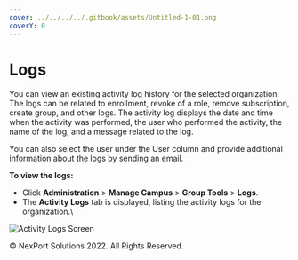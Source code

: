 ```yaml
---
cover: ../../../../.gitbook/assets/Untitled-1-01.png
coverY: 0
---
```


# Logs

You can view an existing activity log history for the selected organization. The logs can be related to enrollment, revoke of a role, remove subscription, create group, and other logs. The activity log displays the date and time when the activity was performed, the user who performed the activity, the name of the log, and a message related to the log.

You can also select the user under the User column and provide additional information about the logs by sending an email.

&#x20;

**To view the logs:**

* Click **Administration** > **Manage Campus** > **Group Tools** > **Logs**.
* The **Activity Logs** tab is displayed, listing the activity logs for the organization.\


![Activity Logs Screen](https://www.nexportcampus.com/Content/Guides/aweb/Content/Resources/Images/GT\_Logs/Activity\_Log\_550x126.png)

&#x20; © NexPort Solutions 2022. All Rights Reserved.

